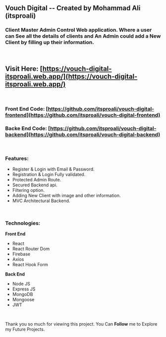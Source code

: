 ## Vouch Digital -- Created by Mohammad Ali (itsproali)

### Client Master Admin Control Web application. Where a user can See all the details of clients and An Admin could add a New Client by filling up their information.

<br>

## Visit Here: [https://vouch-digital-itsproali.web.app/](https://vouch-digital-itsproali.web.app/)

<br>

### Front End Code: [https://github.com/itsproali/vouch-digital-frontend](https://github.com/itsproali/vouch-digital-frontend)

### Backe End Code: [https://github.com/itsproali/vouch-digital-backend](https://github.com/itsproali/vouch-digital-backend)

<br>

### Features: 

- Register & Login with Email & Password.
- Registration & Login Fully validated.
- Protected Admin Route.
- Secured Backend api.
- Filtering option.
- Adding New Client with image and other information.
- MVC Architectural Backend.

<br>

### Technologies: 

**Front End**

- React
- React Router Dom
- Firebase
- Axios
- React Hook Form

**Back End**

- Node JS
- Express JS
- MongoDB
- Mongoose
- JWT

<br>

Thank you so much for viewing this project. You Can **Follow** me to Explore my Future Projects.